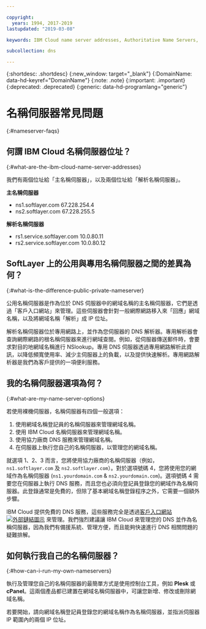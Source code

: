 ```yaml
---

copyright:
  years: 1994, 2017-2019
lastupdated: "2019-03-08"

keywords: IBM Cloud name server addresses, Authoritative Name Servers, domain names

subcollection: dns

---
```


{:shortdesc: .shortdesc}
{:new_window: target="_blank"}
{:DomainName: data-hd-keyref="DomainName"}
{:note: .note}
{:important: .important}
{:deprecated: .deprecated}
{:generic: data-hd-programlang="generic"}


# 名稱伺服器常見問題
{:#nameserver-faqs}

## 何謂 IBM Cloud 名稱伺服器位址？
{:#what-are-the-ibm-cloud-name-server-addresses}

我們有兩個位址給「主名稱伺服器」，以及兩個位址給「解析名稱伺服器」。

**主名稱伺服器**

* ns1.softlayer.com 67.228.254.4
* ns2.softlayer.com 67.228.255.5

**解析名稱伺服器**

* rs1.service.softlayer.com 10.0.80.11
* rs2.service.softlayer.com 10.0.80.12


## SoftLayer 上的公用與專用名稱伺服器之間的差異為何？
{:#what-is-the-difference-public-private-nameserver}

公用名稱伺服器是作為位於 DNS 伺服器中的網域名稱的主名稱伺服器，它們是透過「客戶入口網站」來管理。這些伺服器會針對一般網際網路移入來「回應」網域名稱，以及將網域名稱「解析」成 IP 位址。

解析名稱伺服器位於專用網路上，並作為您伺服器的 DNS 解析器。專用解析器會查詢網際網路的根名稱伺服器來進行網域查閱。例如，從伺服器傳送郵件時，會要求對目的地網域名稱進行 NSlookup。專用 DNS 伺服器透過專用網路解析此資訊，以降低頻寬使用率、減少主伺服器上的負載，以及提供快速解析。專用網路解析器是我們為客戶提供的一項便利服務。

## 我的名稱伺服器選項為何？
{:#what-are-my-name-server-options}

若使用裸機伺服器，名稱伺服器有四個一般選項：

1. 使用網域名稱登記員的名稱伺服器來管理網域名稱。
2. 使用 IBM Cloud 名稱伺服器來管理網域名稱。
3. 使用協力廠商 DNS 服務來管理網域名稱。
4. 在伺服器上執行您自己的名稱伺服器，以管理您的網域名稱。

就選項 1、2、3 而言，您將使用協力廠商的名稱伺服器（例如，`ns1.softlayer.com` 及 `ns2.softlayer.com`）。對於選項號碼 4，您將使用您的網域作為名稱伺服器 (`ns1.yourdomain.com` & `ns2.yourdomain.com`)。選項號碼 4 需要您在伺服器上執行 DNS 服務，而且您也必須向登記員登錄您的網域作為名稱伺服器。此登錄通常是免費的，但除了基本網域名稱登錄程序之外，它需要一個額外步驟。

IBM Cloud 提供免費的 DNS 服務，這些服務完全是透過[客戶入口網站 ![外部鏈結圖示](../../icons/launch-glyph.svg "外部鏈結圖示")](https://{DomainName}/) 來管理。我們強烈建議讓 IBM Cloud 來管理您的 DNS 並作為名稱伺服器，因為我們有備援系統、管理方便，而且能夠快速進行 DNS 相關問題的疑難排解。


## 如何執行我自己的名稱伺服器？
{:#how-can-i-run-my-own-nameservers}

執行及管理您自己的名稱伺服器的最簡單方式是使用控制台工具，例如 **Plesk** 或 **cPanel**。這兩個產品都已建置在網域名稱伺服器中，可讓您新增、修改或刪除網域名稱。

若要開始，請向網域名稱登記員登錄您的網域名稱作為名稱伺服器，並指派伺服器 IP 範圍內的兩個 IP 位址。
